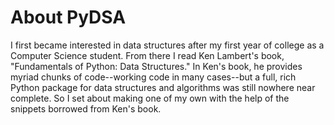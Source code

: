 # About PyDSA
I first became interested in data structures after my first year
of college as a Computer Science student. From there I read
Ken Lambert's book, "Fundamentals of Python: Data Structures."
In Ken's book, he provides myriad chunks of code--working code
in many cases--but a full, rich Python package for data structures
and algorithms was still nowhere near complete. So I set about
making one of my own with the help of the snippets borrowed from
Ken's book. 
